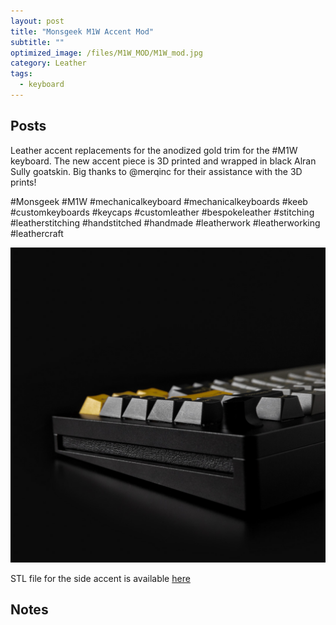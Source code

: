 ```yaml
---
layout: post
title: "Monsgeek M1W Accent Mod"
subtitle: "" 
optimized_image: /files/M1W_MOD/M1W_mod.jpg
category: Leather
tags:
  - keyboard
---
```


## Posts

Leather accent replacements for the anodized gold trim for the #M1W keyboard. The new accent piece is 3D printed and wrapped in black Alran Sully goatskin. Big thanks to @merqinc for their assistance with the 3D prints!

#Monsgeek #M1W #mechanicalkeyboard #mechanicalkeyboards #keeb #customkeyboards #keycaps #customleather #bespokeleather #stitching #leatherstitching #handstitched #handmade #leatherwork #leatherworking #leathercraft

<img src="/files/M1W_MOD/M1W_mod.jpg">

STL file for the side accent is available <a href="/files/M1W_MOD/side_plate.stl">here</a>

## Notes

